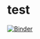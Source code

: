 # test

[![Binder](https://mybinder.org/badge_logo.svg)](https://mybinder.org/v2/gh/anon-ano/test/main?labpath=Exploring_the_Combined_Power.ipynb)
